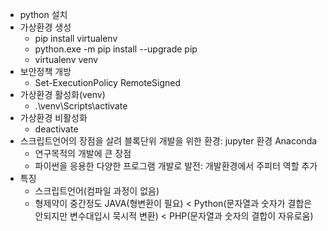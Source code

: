 * python 설치
* 가상환경 생성
    - pip install virtualenv
    - python.exe -m pip install --upgrade pip
    - virtualenv venv
* 보안정책 개방
    - Set-ExecutionPolicy RemoteSigned
* 가상환경 활성화(venv)
    - .\venv\Scripts\activate
* 가상환경 비활성화
    - deactivate
* 스크립트언어의 장점을 살려 블록단위 개발을 위한 환경: jupyter 환경 Anaconda
    - 연구목적의 개발에 큰 장점
    - 파이썬을 응용한 다양한 프로그램 개발로 발전: 개발환경에서 주피터 역할 추가
* 특징
    - 스크립트언어(컴파일 과정이 없음)
    - 형제약이 중간정도 JAVA(형변환이 필요) < Python(문자열과 숫자가 결합은 안되지만 변수대입시 묵시적 변환) < PHP(문자열과 숫자의 결합이 자유로움)